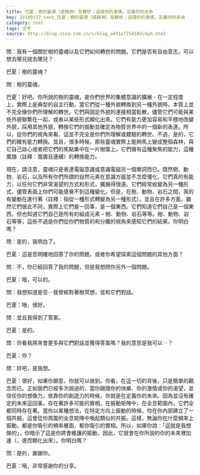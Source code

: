```yaml
---
title: 巴夏：樹的靈魂（或精神）及轉世；追隨你的激情，定義你的未來
key: 20180117_text_巴夏：樹的靈魂（或精神）及轉世；追隨你的激情，定義你的未來
category: text
tags: 文字
source: http://blog.sina.com.cn/s/blog_a491af250102vdyh.html
---
```


問：我有一個關於樹的靈魂以及它們如何轉世的問題。它們是否有自由意志，可以想去哪兒就去哪兒？

巴夏：樹的靈魂？

問：樹的靈魂。

巴夏：好吧。你所說的樹的靈魂，是你們世界的集體意識的擴展 - 在一定程度上，實際上是典型的自主行動。當它們從一種外貌轉換到另一種外貌時，本質上並不完全像你們所理解的轉世。它們與固定外貌的連接相當鬆散，儘管它們可能與某些外貌聯繫在一起，或者以某些形式顯化出來。它們有能力更加容易和平穩地改變外貌，採用其他外貌，轉換它們的振動並確定為物質世界中的一個新的表達。所以，從你們的視角來看，這並不完全是你們所理解或體驗的轉世。不過，是的，它們的確有能力轉換。並且，很多時候，那些靈魂實際上能夠馬上變成整個森林，與它自己談心或者把它們的焦點集中在一片樹葉上。它們擁有這種聚焦的能力，這種廣譜（註釋：寬廣且連續）的轉換能力。

現在，請注意，靈魂只是表達電磁意識或意識電磁另一個單詞而已。既然樹、動物、岩石，以及所有你們所謂的自然元素在意識方面並不怎麼僵化，它們真的有能力，以任何它們非常渴望的方式和形式，擴展得很遠。它們經常蛻變為另一種形式，儘管表面上你們可能感覺不到這種變化。但是，在樹、動物、岩石之間，真的有變動在進行著（註釋：指從一種形式轉變為另一種形式）。並且在許多方面，雖然它們彼此不同，實際上它們是一回事，是一個東西。它們知道它們自己是一個東西，但也知道它們自己是所有的組成元素 – 樹、動物、岩石等等。樹、動物、岩石等等，這些不過是你們從你們物質的和分離的視角來感知它們的結果。你明白嗎？

問：是的，我明白了。

巴夏：這是否明確地回答了你的問題，或者你希望探索這個問題的其他方面？

問：不，你已經回答了我的問題，但是我想問你另外一個問題。

巴夏：哦，可以的。

問：我想知道是否⋯我曾經對著樹冥想，並和它們對話。

巴夏：哦，很好。

問：並且我得到了答案。

巴夏：是的。

問：你看我將來會更多與它們對話並獲得答案嗎？我的意思是我可以⋯？

巴夏：你？

問：好吧，是我想。

巴夏：很好，如果你願意，你就可以做到。你看，在這一切的背後，只是簡單的觀念而已。正如我們已經多次說過的，當你跟隨你的快樂、你的激情或你的渴望，並信任你的想像力，依靠你的創造力的時候，你就是在定義你的未來。因為並沒有確定的未來這回事。存在著許多可能的實相，在振動矩陣中，在全息範圍內，它們全都同時存在著。當你以某種想法，在特定方向上振動的時候，你在你內部建立了一個共振，這會從你周圍的全息矩陣中喚起類似的共振。這樣，無論你在什麼頻率上振動，都是你吸引的頻率層面，都你吸引的實相。所以，如果你說：「這就是我想做的」，你暗示了這是你將會維護的振動，因此，它就會在你所說的你的未來裡加速（，進而顯化出來）。你明白嗎？

問：是的，謝謝你。

巴夏：哦，非常感謝你的分享。
